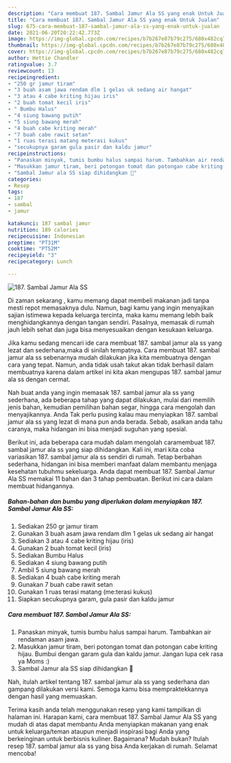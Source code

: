 ```yaml
---
description: "Cara membuat 187. Sambal Jamur Ala SS yang enak Untuk Jualan"
title: "Cara membuat 187. Sambal Jamur Ala SS yang enak Untuk Jualan"
slug: 675-cara-membuat-187-sambal-jamur-ala-ss-yang-enak-untuk-jualan
date: 2021-06-20T20:22:42.773Z
image: https://img-global.cpcdn.com/recipes/b7b267e87b79c275/680x482cq70/187-sambal-jamur-ala-ss-foto-resep-utama.jpg
thumbnail: https://img-global.cpcdn.com/recipes/b7b267e87b79c275/680x482cq70/187-sambal-jamur-ala-ss-foto-resep-utama.jpg
cover: https://img-global.cpcdn.com/recipes/b7b267e87b79c275/680x482cq70/187-sambal-jamur-ala-ss-foto-resep-utama.jpg
author: Hettie Chandler
ratingvalue: 3.7
reviewcount: 13
recipeingredient:
- "250 gr jamur tiram"
- "3 buah asam jawa rendam dlm 1 gelas uk sedang air hangat"
- "3 atau 4 cabe kriting hijau iris"
- "2 buah tomat kecil iris"
- " Bumbu Halus"
- "4 siung bawang putih"
- "5 siung bawang merah"
- "4 buah cabe kriting merah"
- "7 buah cabe rawit setan"
- "1 ruas terasi matang meterasi kukus"
- "secukupnya garam gula pasir dan kaldu jamur"
recipeinstructions:
- "Panaskan minyak, tumis bumbu halus sampai harum. Tambahkan air rendaman asam jawa."
- "Masukkan jamur tiram, beri potongan tomat dan potongan cabe kriting hijau. Bumbui dengan garam gula dan kaldu jamur. Jangan lupa cek rasa ya Moms :)"
- "Sambal Jamur ala SS siap dihidangkan 🥰"
categories:
- Resep
tags:
- 187
- sambal
- jamur

katakunci: 187 sambal jamur 
nutrition: 189 calories
recipecuisine: Indonesian
preptime: "PT31M"
cooktime: "PT52M"
recipeyield: "3"
recipecategory: Lunch

---
```



![187. Sambal Jamur Ala SS](https://img-global.cpcdn.com/recipes/b7b267e87b79c275/680x482cq70/187-sambal-jamur-ala-ss-foto-resep-utama.jpg)

Di zaman  sekarang , kamu memang dapat membeli makanan jadi tanpa mesti repot memasaknya dulu. Namun, bagi kamu yang ingin menyajikan sajian istimewa kepada keluarga tercinta, maka kamu memang lebih baik menghidangkannya dengan tangan sendiri. Pasalnya, memasak di rumah jauh lebih sehat dan juga bisa menyesuaikan dengan kesukaan keluarga.

Jika kamu sedang mencari ide cara membuat 187. sambal jamur ala ss yang lezat dan sederhana,maka di sinilah tempatnya. Cara membuat 187. sambal jamur ala ss  sebenarnya mudah dilakukan jika kita membuatnya dengan cara yang tepat. Namun, anda tidak usah takut akan tidak berhasil dalam membuatnya 
karena dalam artikel ini kita akan mengupas 187. sambal jamur ala ss dengan cermat.  



Nah buat anda yang ingin memasak 187. sambal jamur ala ss yang sederhana, ada beberapa tahap yang dapat dilakukan, mulai dari memilih jenis bahan, kemudian pemilihan bahan segar, hingga cara mengolah dan menyajikannya. Anda Tak perlu pusing kalau mau menyiapkan 187. sambal jamur ala ss yang lezat di mana pun anda berada. Sebab, asalkan anda  tahu caranya, maka hidangan ini bisa menjadi suguhan yang spesial.

Berikut ini, ada beberapa cara mudah dalam mengolah caramembuat 187. sambal jamur ala ss yang siap dihidangkan. Kali ini, mari kita coba variasikan 187. sambal jamur ala ss sendiri di rumah. Tetap berbahan sederhana, hidangan ini bisa memberi manfaat dalam membantu menjaga kesehatan tubuhmu sekeluarga. Anda dapat membuat 187. Sambal Jamur Ala SS memakai 11 bahan dan 3 tahap pembuatan. Berikut ini cara dalam membuat hidangannya.

<!--inarticleads1-->

##### Bahan-bahan dan bumbu yang diperlukan dalam menyiapkan 187. Sambal Jamur Ala SS:

1. Sediakan 250 gr jamur tiram
1. Gunakan 3 buah asam jawa rendam dlm 1 gelas uk sedang air hangat
1. Sediakan 3 atau 4 cabe kriting hijau (iris)
1. Gunakan 2 buah tomat kecil (iris)
1. Sediakan  Bumbu Halus
1. Sediakan 4 siung bawang putih
1. Ambil 5 siung bawang merah
1. Sediakan 4 buah cabe kriting merah
1. Gunakan 7 buah cabe rawit setan
1. Gunakan 1 ruas terasi matang (me:terasi kukus)
1. Siapkan secukupnya garam, gula pasir dan kaldu jamur




<!--inarticleads2-->

##### Cara membuat 187. Sambal Jamur Ala SS:

1. Panaskan minyak, tumis bumbu halus sampai harum. Tambahkan air rendaman asam jawa.
1. Masukkan jamur tiram, beri potongan tomat dan potongan cabe kriting hijau. Bumbui dengan garam gula dan kaldu jamur. Jangan lupa cek rasa ya Moms :)
1. Sambal Jamur ala SS siap dihidangkan 🥰




Nah, itulah artikel tentang  187. sambal jamur ala ss  yang sederhana dan gampang dilakukan versi kami. Semoga kamu bisa mempraktekkannya dengan hasil yang memuaskan. 

Terima kasih anda telah menggunakan resep yang kami tampilkan di halaman ini. Harapan kami, cara membuat  187. Sambal Jamur Ala SS yang mudah di atas dapat membantu Anda menyiapkan makanan yang enak untuk keluarga/teman ataupun menjadi inspirasi bagi Anda yang berkeinginan untuk berbisnis kuliner. Bagaimana? Mudah bukan? Itulah resep 187. sambal jamur ala ss yang bisa Anda kerjakan di rumah. Selamat mencoba!

